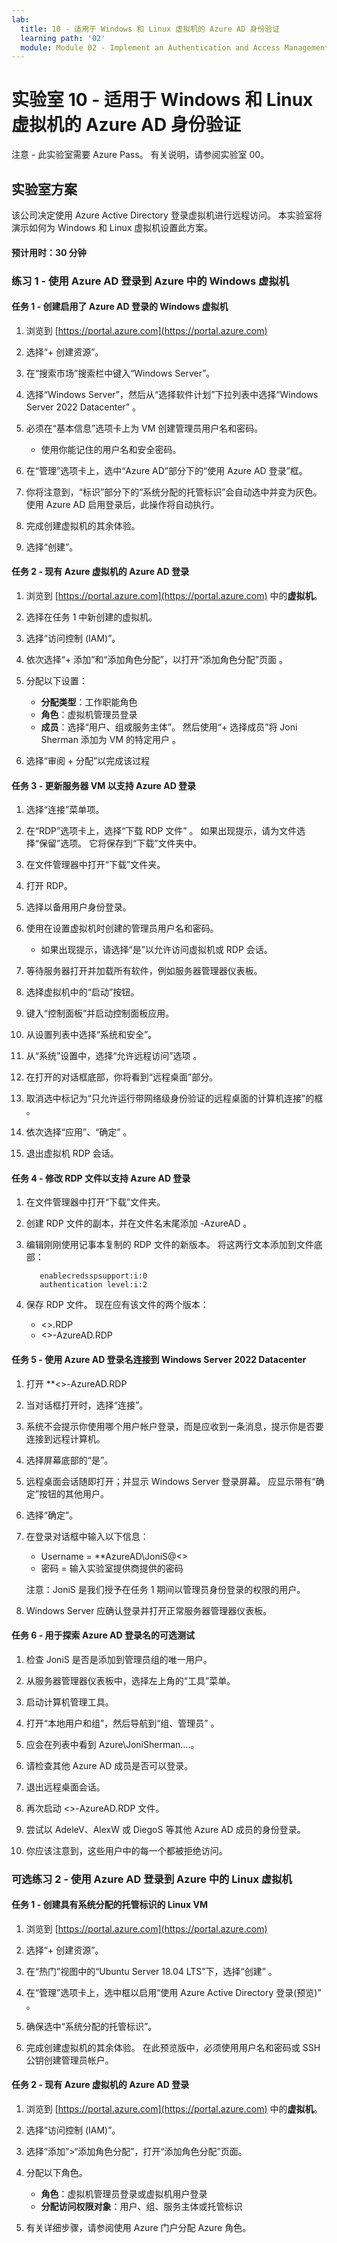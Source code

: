 ```yaml
---
lab:
  title: 10 - 适用于 Windows 和 Linux 虚拟机的 Azure AD 身份验证
  learning path: '02'
  module: Module 02 - Implement an Authentication and Access Management Solution
---
```


# 实验室 10 - 适用于 Windows 和 Linux 虚拟机的 Azure AD 身份验证

注意 - 此实验室需要 Azure Pass。 有关说明，请参阅实验室 00。

## 实验室方案

该公司决定使用 Azure Active Directory 登录虚拟机进行远程访问。  本实验室将演示如何为 Windows 和 Linux 虚拟机设置此方案。

#### 预计用时：30 分钟

### 练习 1 - 使用 Azure AD 登录到 Azure 中的 Windows 虚拟机

#### 任务 1 - 创建启用了 Azure AD 登录的 Windows 虚拟机

1. 浏览到 [https://portal.azure.com](https://portal.azure.com)

1. 选择“+ 创建资源”。

1. 在“搜索市场”搜索栏中键入“Windows Server”。

1. 选择“Windows Server”，然后从“选择软件计划”下拉列表中选择“Windows Server 2022 Datacenter” 。

1. 必须在“基本信息”选项卡上为 VM 创建管理员用户名和密码。
   - 使用你能记住的用户名和安全密码。

1. 在“管理”选项卡上，选中“Azure AD”部分下的“使用 Azure AD 登录”框。

1. 你将注意到，“标识”部分下的“系统分配的托管标识”会自动选中并变为灰色。 使用 Azure AD 启用登录后，此操作将自动执行。

1. 完成创建虚拟机的其余体验。 

1. 选择“创建”。

#### 任务 2 - 现有 Azure 虚拟机的 Azure AD 登录

1. 浏览到 [https://portal.azure.com](https://portal.azure.com) 中的**虚拟机**。

1. 选择在任务 1 中新创建的虚拟机。

1. 选择“访问控制 (IAM)”。

1. 依次选择“+ 添加”和“添加角色分配”，以打开“添加角色分配”页面 。

1. 分配以下设置：
    - **分配类型**：工作职能角色
    - **角色**：虚拟机管理员登录
    - **成员**：选择“用户、组或服务主体”。  然后使用“+ 选择成员”将 Joni Sherman 添加为 VM 的特定用户 。

1. 选择“审阅 + 分配”以完成该过程

#### 任务 3 - 更新服务器 VM 以支持 Azure AD 登录

1. 选择“连接”菜单项。

1. 在“RDP”选项卡上，选择“下载 RDP 文件” 。  如果出现提示，请为文件选择“保留”选项。  它将保存到“下载”文件夹中。

1. 在文件管理器中打开“下载”文件夹。

1. 打开 RDP。

1. 选择以备用用户身份登录。

1. 使用在设置虚拟机时创建的管理员用户名和密码。
   - 如果出现提示，请选择“是”以允许访问虚拟机或 RDP 会话。

1. 等待服务器打开并加载所有软件，例如服务器管理器仪表板。

1. 选择虚拟机中的“启动”按钮。

1. 键入“控制面板”并启动控制面板应用。

1. 从设置列表中选择“系统和安全”。

1. 从“系统”设置中，选择“允许远程访问”选项 。

1. 在打开的对话框底部，你将看到“远程桌面”部分。

1. 取消选中标记为“只允许运行带网络级身份验证的远程桌面的计算机连接”的框 。

1. 依次选择“应用”、“确定” 。

1. 退出虚拟机 RDP 会话。


#### 任务 4 - 修改 RDP 文件以支持 Azure AD 登录

1. 在文件管理器中打开“下载”文件夹。

1. 创建 RDP 文件的副本，并在文件名末尾添加 -AzureAD 。

1. 编辑刚刚使用记事本复制的 RDP 文件的新版本。 将这两行文本添加到文件底部：
     ```
        enablecredsspsupport:i:0
        authentication level:i:2
     ```
 
 1. 保存 RDP 文件。  现在应有该文件的两个版本：
      - <<virtual machine name>>.RDP
      - <<virtual machine name>>-AzureAD.RDP

#### 任务 5 - 使用 Azure AD 登录名连接到 Windows Server 2022 Datacenter

1. 打开 **<<virtual machine name>>-AzureAD.RDP

1. 当对话框打开时，选择“连接”。

1. 系统不会提示你使用哪个用户帐户登录，而是应收到一条消息，提示你是否要连接到远程计算机。

1. 选择屏幕底部的“是”。

1. 远程桌面会话随即打开；并显示 Windows Server 登录屏幕。  应显示带有“确定”按钮的其他用户。

1. 选择“确定”。

1. 在登录对话框中输入以下信息：
   - Username = **AzureAD\JoniS@<<your lab domainname>>
   - 密码 = 输入实验室提供商提供的密码

   注意：JoniS 是我们授予在任务 1 期间以管理员身份登录的权限的用户。

1. Windows Server 应确认登录并打开正常服务器管理器仪表板。

#### 任务 6 - 用于探索 Azure AD 登录名的可选测试

1. 检查 JoniS 是否是添加到管理员组的唯一用户。

1. 从服务器管理器仪表板中，选择左上角的“工具”菜单。

1. 启动计算机管理工具。

1. 打开“本地用户和组”，然后导航到“组、管理员” 。

1. 应会在列表中看到 Azure\JoniSherman....。

1. 请检查其他 Azure AD 成员是否可以登录。

1. 退出远程桌面会话。

1. 再次启动 <<server name>>-AzureAD.RDP 文件。

1. 尝试以 AdeleV、AlexW 或 DiegoS 等其他 Azure AD 成员的身份登录。

1. 你应该注意到，这些用户中的每一个都被拒绝访问。

### 可选练习 2 - 使用 Azure AD 登录到 Azure 中的 Linux 虚拟机

#### 任务 1 - 创建具有系统分配的托管标识的 Linux VM

1. 浏览到 [https://portal.azure.com](https://portal.azure.com)

1. 选择“+ 创建资源”。

1. 在“热门”视图中的“Ubuntu Server 18.04 LTS”下，选择“创建” 。

1. 在“管理”选项卡上，选中框以启用“使用 Azure Active Directory 登录(预览)” 。

1. 确保选中“系统分配的托管标识”。

1. 完成创建虚拟机的其余体验。 在此预览版中，必须使用用户名和密码或 SSH 公钥创建管理员帐户。

#### 任务 2 - 现有 Azure 虚拟机的 Azure AD 登录

1. 浏览到 [https://portal.azure.com](https://portal.azure.com) 中的**虚拟机**。

1. 选择“访问控制 (IAM)”。

1. 选择“添加”>“添加角色分配”，打开“添加角色分配”页面。

1. 分配以下角色。 
    - **角色**：虚拟机管理员登录或虚拟机用户登录
    - **分配访问权限对象**：用户、组、服务主体或托管标识

1. 有关详细步骤，请参阅使用 Azure 门户分配 Azure 角色。
